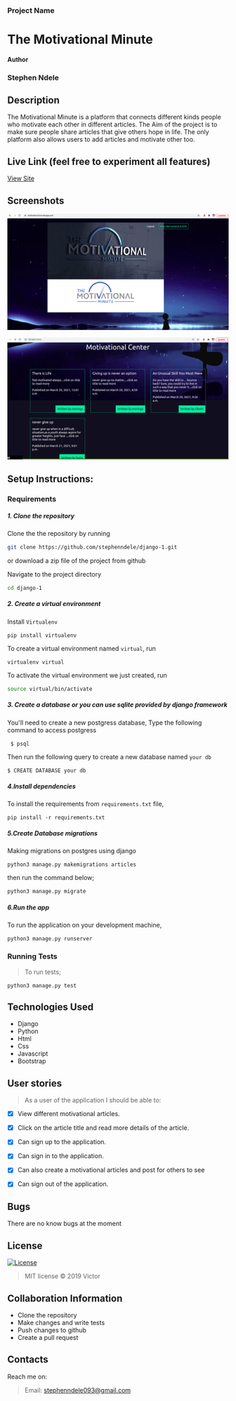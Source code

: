 ### Project Name
# The Motivational Minute
#### Author
### Stephen Ndele

## Description
The Motivational Minute is a platform that connects different kinds people who motivate each other in different articles. The Aim of the project is to make sure people share articles that give others hope in life. The only platform also allows users to add articles and motivate other too.

## Live Link (feel free to experiment all features)
[View Site](https://motivations.herokuapp.com/)

## Screenshots

![Alt text](/django1/assets/Screenshot-main.png?raw=true "Main Page")


![Alt text](/django1/assets/Screenshot2.png?raw=true "Motivationals")

## Setup Instructions:
### Requirements

##### 1. Clone the repository
Clone the the repository by running 

   ```bash
   git clone https://github.com/stephenndele/django-1.git
   ```
 or download a zip file of the project from github
 

Navigate to the project directory
```bash
cd django-1
```

##### 2. Create a virtual environment
 Install `Virtualenv` 

   ```prettier
   pip install virtualenv
   ```

To create a virtual environment named `virtual`, run

   ```prettier
   virtualenv virtual
   ```
To activate the virtual environment we just created, run

   ```bash
   source virtual/bin/activate
   ```

##### 3. Create a database or you can use sqlite provided by django framework
You'll need to create a new postgress database, Type the following command to access postgress
   ```bash
    $ psql
   ```
   Then run the following query to create a new database named ```your db``` 
   ```prettier
   $ CREATE DATABASE your db
   ```


#####  4.Install dependencies
To install the requirements from `requirements.txt` file,

   ```prettier
   pip install -r requirements.txt
   ```

#####  5.Create Database migrations
Making migrations on postgres using django

```prettier
python3 manage.py makemigrations articles
```

 
then run the command below;

 ```bash
 python3 manage.py migrate
 ```

##### 6.Run the app
To run the application on your development machine, 

    python3 manage.py runserver

### Running Tests
>To run tests;

    python3 manage.py test

## Technologies Used
* Django
* Python
* Html
* Css
* Javascript
* Bootstrap


## User stories
>As a user of the application I should be able to:

- [X] View different motivational articles.
- [X] Click on the article title and read more details of the article.
- [X] Can sign up to the application. 
- [X] Can sign in to the application.
- [X] Can also create a motivational articles and post for others to see
- [X] Can sign out of the application.



## Bugs
There are no know bugs at the moment

## License
[![License](https://img.shields.io/packagist/l/loopline-systems/closeio-api-wrapper.svg)](http://opensource.org/licenses/MIT)
>MIT license &copy;  2019 Victor
 
## Collaboration Information
* Clone the repository
* Make changes and write tests
* Push changes to github
* Create a pull request

## Contacts
Reach me on:
>Email:  stephenndele093@gmail.com


